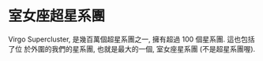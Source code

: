 # 室女座超星系團

Virgo Supercluster, 是幾百萬個超星系團之一, 擁有超過 100 個星系團. 這也包括了位
於外圍的我們的星系團, 也就是最大的一個, 室女座星系團 (不是超星系團喔).
